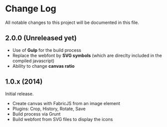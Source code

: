 # Change Log

All notable changes to this project will be documented in this file.

## 2.0.0 (Unreleased yet)

- Use of **Gulp** for the build process
- Replace the webfont by **SVG symbols** (which are direclty included in the compiled javascript)
- Ability to change **canvas ratio**

## 1.0.x (2014)

Initial release.

- Create canvas with FabricJS from an image element
- Plugins: Crop, History, Rotate, Save
- Build process via Grunt
- Build webfont from SVG files to display the icons
